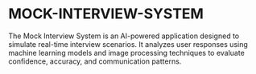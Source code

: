 # MOCK-INTERVIEW-SYSTEM
The Mock Interview System is an AI-powered application designed to simulate real-time interview scenarios. It analyzes user responses using machine learning models and image processing techniques to evaluate confidence, accuracy, and communication patterns.

